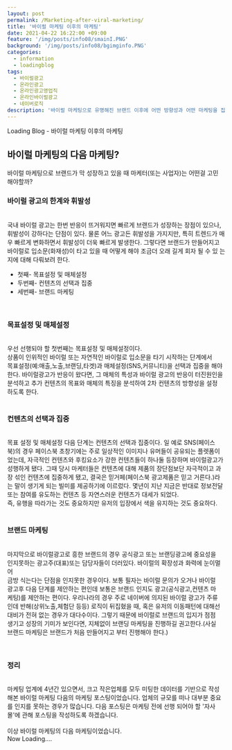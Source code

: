 ```yaml
---
layout: post
permalink: /Marketing-after-viral-marketing/
title: '바이럴 마케팅 이후의 마케팅'
date: 2021-04-22 16:22:00 +09:00
feature: '/img/posts/info08/smainI.PNG'
background: '/img/posts/info08/bgimginfo.PNG'
categories:
  - information
  - loadingblog
tags:
  - 바이럴광고
  - 온라인광고
  - 온라인광고영업직
  - 온라인바이럴광고
  - 네이버로직
description: '바이럴 마케팅으로 유명해진 브랜드 이후에 어떤 방향성과 어떤 마케팅을 집행해야 할까?'
---
```

Loading Blog - 바이럴 마케팅 이후의 마케팅

## 바이럴 마케팅의 다음 마케팅?
<p>
 바이럴 마케팅으로 브랜드가 막 성장하고 있을 때 마케터(또는 사업자)는 어떤걸 고민
해야할까?
</p>
<h3>바이럴 광고의 한계와 휘발성</h3>
<br>
 국내 바이럴 광고는 한번 반응이 뜨거워지면 빠르게 브랜드가 성장하는 장점이 있으나,
휘발성이 강하다는 단점이 있다. 물론 어느 광고든 휘발성을 가지지만, 특히 트렌드가
매우 빠르게 변화하면서 휘발성이 더욱 빠르게 발생한다. 그렇다면 브랜드가 만들어지고
바이럴로 입소문(화재성)이 타고 있을 때 어떻게 해야 조금더 오래 길게 회자 될 수 있
는지에 대해 다뤄보려 한다.   
<br>
<ul>
<li>첫째- 목표설정 및 매체설정</li>
<li>두번째- 컨텐츠의 선택과 집중</li>
<li>세번째- 브랜드 마케팅</li>
</ul>
<br>
<h3>목표설정 및 매체설정</h3>
<br>
 우선 선행되야 할 첫번째는 목표설정 및 매체설정이다.<br>
상품이 인위적인 바이럴 또는 자연적인 바이럴로 입소문을 타기 시작하는 단계에서<br>
목표설정(예:매출,노출,브랜딩,타겟)과 매체설정(SNS,커뮤니티)을 선택과 집중을 해야<br>
한다. 바이럴광고가 반응이 왔다면, 그 매체의 특성과 바이럴 광고의 반응이 터진원인을<br>
분석하고 추가 컨텐츠의 목표와 매체의 특징을 분석하여 2차 컨텐츠의 방향성을 설정<br>
하도록 한다.<br>
<br>
<h3>컨텐츠의 선택과 집중</h3>
<br>
  목표 설정 및 매체설정 다음 단계는 컨텐츠의 선택과 집중이다. 일 예로 SNS(페이스<br>
 북)의 경우 페이스북 초창기에는 주로 일상적인 이미지나 유머들이 공유되는 플렛폼이<br>
 었는데, 자극적인 컨텐츠와 후킹요소가 강한 컨텐츠들이 하나둘 등장하며 바이럴광고가<br>
 성행하게 됐다. 그때 당시 마케터들은 컨텐츠에 대해 제품의 장단점보단 자극적이고 과<br>
 장 섞인 컨텐츠에 집중하게 됐고, 결국은 믿거페(페이스북 광고제품은 믿고 거른다.)라<br>
 는 말이 생기게 되는 빌미를 제공하기에 이르렀다. 몇년이 지난 지금은 반대로 정보전달<br>
 또는 참여를 유도하는 컨텐츠 등 자연스러운 컨텐츠가 대세가 되었다.<br>
 즉, 유행을 따라가는 것도 중요하지만 유저의 입장에서 색을 유지하는 것도 중요하다.<br>
<br>
<h3>브랜드 마케팅</h3>
<br>
  마지막으로 바이럴광고로 흥한 브랜드의 경우 공식광고 또는 브랜딩광고에 중요성을<br>
 인지못하는 광고주(대표)또는 담당자들이 더러있다. 바이럴의 확장성과 화력에 눈이멀어<br>
 금방 식는다는 단점을 인지못한 경우이다. 보통 필자는 바이럴 문의가 오거나 바이럴<br>
 광고후 다음 단계를 제안하는 편인데 보통은 브랜드 인지도 광고(공식광고,컨텐츠 마<br>
 케팅)를 제안하는 편이다. 우리나라의 경우 주로 네이버에 의지된 바이럴 광고가 주류<br>
 인데 반해(상위노출,체험단 등등) 로직이 뒤집혔을 때, 혹은 유저의 이동패턴에 대해선<br>
 대비가 전혀 없는 경우가 대다수이다. 그렇기 때문에 바이럴로 브랜드의 입지가 점점<br>
 생기고 성장의 기미가 보인다면, 지체없이 브랜딩 마케팅을 진행하길 권고한다.(사실<br>
 브랜드 마케팅은 브랜드가 처음 만들어지고 부터 진행해야 한다.)<br>
</p>
<br>
<h3>정리</h3>
<br>
 마케팅 업계에 4년간 있으면서, 크고 작은업체를 모두 미팅한 데이터를 기반으로 작성<br>
 해본 바이럴 마케팅 다음의 마케팅 포스팅이었습니다. 업체의 규모를 떠나 대부분 중요<br>
 를 인지를 못하는 경우가 많습니다. 다음 포스팅은 마케팅 전에 선행 되어야 할 '자사<br>
 몰'에 관해 포스팅을 작성하도록 하겠습니다. <br>  
<br>
이상 바이럴 마케팅의 다음 마케팅이었습니다.
<br>
Now Loading....
